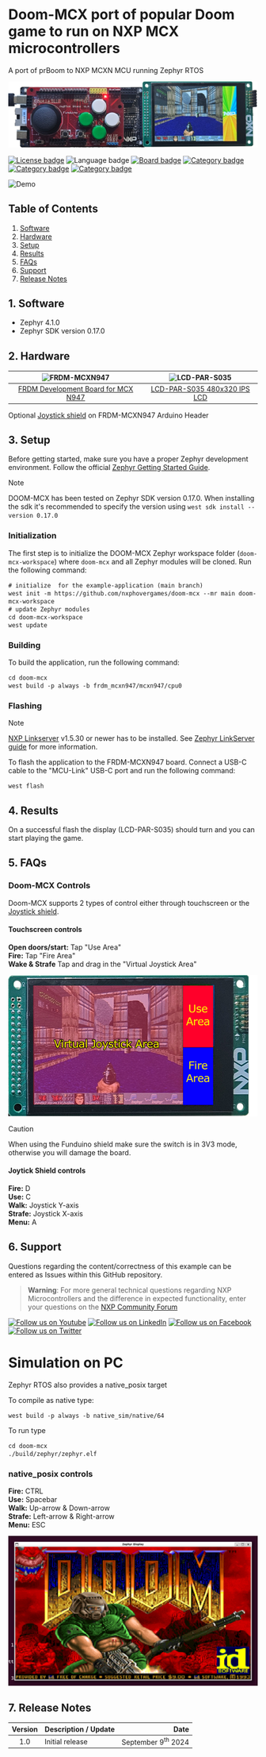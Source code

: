 # Doom-MCX port of popular Doom game to run on NXP MCX microcontrollers

A port of prBoom to NXP MCXN MCU running Zephyr RTOS

![MCX-Doom](https://raw.githubusercontent.com/NXPHoverGames/Doom-MCX/refs/heads/main/assets/doom_mcx.jpg)

<!----- Boards ----->
[![License badge](https://img.shields.io/badge/License-GPL%202.0-red)](https://github.com/search?q=org%3Anxp-appcodehub+vision+in%3Areadme&type=Repositories)
![Language badge](https://img.shields.io/badge/Language-C-yellow)
[![Board badge](https://img.shields.io/badge/Board-FRDM&ndash;MCXN947-blue)]()
[![Category badge](https://img.shields.io/badge/Category-RTOS-yellowgreen)](https://github.com/search?q=org%3Anxp-appcodehub+rtos+in%3Areadme&type=Repositories)
[![Category badge](https://img.shields.io/badge/Category-HMI-yellowgreen)](https://github.com/search?q=org%3Anxp-appcodehub+hmi+in%3Areadme&type=Repositories)
[![Category badge](https://img.shields.io/badge/Category-GRAPHICS-yellowgreen)](https://github.com/search?q=org%3Anxp-appcodehub+graphics+in%3Areadme&type=Repositories)

![Demo](https://raw.githubusercontent.com/NXPHoverGames/Doom-MCX/refs/heads/main/assets/demo.gif)

## Table of Contents
1. [Software](#step1)
2. [Hardware](#step2)
3. [Setup](#step3)
4. [Results](#step4)
5. [FAQs](#step5) 
6. [Support](#step6)
7. [Release Notes](#step7)

## 1. Software<a name="step1"></a>
- Zephyr 4.1.0
- Zephyr SDK version 0.17.0

## 2. Hardware<a name="step2"></a>

![FRDM-MCXN947](https://raw.githubusercontent.com/NXPHoverGames/Doom-MCX/refs/heads/main/assets/FRDM-MCXN947-TOP.avif) | ![LCD-PAR-S035](https://raw.githubusercontent.com/NXPHoverGames/Doom-MCX/refs/heads/main/assets/LCD-PAR-S035-TOP.avif)
:-------------------------:|:-------------------------:
[FRDM Development Board for MCX N947](https://www.nxp.com/design/design-center/development-boards-and-designs/general-purpose-mcus/frdm-development-board-for-mcx-n94-n54-mcus:FRDM-MCXN947)  |  [LCD-PAR-S035 480x320 IPS LCD](https://www.nxp.com/design/design-center/development-boards-and-designs/general-purpose-mcus/3-5-480x320-ips-tft-lcd-module:LCD-PAR-S035)

Optional [Joystick shield](https://duckduckgo.com/?t=h_&q=funduino+board+joystick+shield&ia=web) on FRDM-MCXN947 Arduino Header



## 3. Setup<a name="step3"></a>


Before getting started, make sure you have a proper Zephyr development
environment. Follow the official
[Zephyr Getting Started Guide](https://docs.zephyrproject.org/latest/getting_started/index.html).

> [!NOTE]  
> DOOM-MCX has been tested on Zephyr SDK version 0.17.0. When installing the sdk it's recommended to specify the version using `west sdk install --version 0.17.0`

### Initialization

The first step is to initialize the DOOM-MCX Zephyr workspace folder (``doom-mcx-workspace``) where ``doom-mcx`` and all Zephyr modules will be cloned. Run the following
command:

```shell
# initialize  for the example-application (main branch)
west init -m https://github.com/nxphovergames/doom-mcx --mr main doom-mcx-workspace
# update Zephyr modules
cd doom-mcx-workspace
west update
```

### Building

To build the application, run the following command:

```shell
cd doom-mcx
west build -p always -b frdm_mcxn947/mcxn947/cpu0
```

### Flashing

> [!NOTE]  
> [NXP Linkserver](https://www.nxp.com/design/design-center/software/development-software/mcuxpresso-software-and-tools-/linkserver-for-microcontrollers:LINKERSERVER) v1.5.30 or newer has to be installed. See [Zephyr LinkServer guide](https://docs.zephyrproject.org/latest/develop/flash_debug/host-tools.html#linkserver-debug-host-tools) for more information.

To flash the application to the FRDM-MCXN947 board. Connect a USB-C cable to the "MCU-Link" USB-C port and run the following command:

```shell
west flash
```


## 4. Results<a name="step4"></a>
On a successful flash the display (LCD-PAR-S035) should turn and you can start playing the game.

## 5. FAQs<a name="step5"></a>

### Doom-MCX Controls

Doom-MCX supports 2 types of control either through touchscreen or the [Joystick shield](https://duckduckgo.com/?t=h_&q=funduino+board+joystick+shield&ia=web).

#### Touchscreen controls
**Open doors/start:** Tap "Use Area"  
**Fire:** Tap "Fire Area"  
**Wake & Strafe** Tap and drag in the "Virtual Joystick Area"

![Doom-MXC Touch screen layout](https://raw.githubusercontent.com/NXPHoverGames/Doom-MCX/refs/heads/main/assets/doom_mcx_touch_screen_layout.jpg)

> [!CAUTION]  
> When using the Funduino shield make sure the switch is in 3V3 mode, otherwise you will damage the board.

#### Joytick Shield controls
**Fire:** D  
**Use:** C  
**Walk:** Joystick Y-axis  
**Strafe:** Joystick X-axis  
**Menu:** A

## 6. Support<a name="step6"></a>

Questions regarding the content/correctness of this example can be entered as Issues within this GitHub repository.

>**Warning**: For more general technical questions regarding NXP Microcontrollers and the difference in expected functionality, enter your questions on the [NXP Community Forum](https://community.nxp.com/)

[![Follow us on Youtube](https://img.shields.io/badge/Youtube-Follow%20us%20on%20Youtube-red.svg)](https://www.youtube.com/NXP_Semiconductors)
[![Follow us on LinkedIn](https://img.shields.io/badge/LinkedIn-Follow%20us%20on%20LinkedIn-blue.svg)](https://www.linkedin.com/company/nxp-semiconductors)
[![Follow us on Facebook](https://img.shields.io/badge/Facebook-Follow%20us%20on%20Facebook-blue.svg)](https://www.facebook.com/nxpsemi/)
[![Follow us on Twitter](https://img.shields.io/badge/X-Follow%20us%20on%20X-black.svg)](https://x.com/NXP)


# Simulation on PC

Zephyr RTOS also provides a native_posix target

To compile as native type:
```shell
west build -p always -b native_sim/native/64
```

To run type
```shell
cd doom-mcx
./build/zephyr/zephyr.elf
```

### native_posix controls
**Fire:** CTRL  
**Use:** Spacebar  
**Walk:** Up-arrow & Down-arrow  
**Strafe:** Left-arrow & Right-arrow  
**Menu:** ESC

![MCX-Doom Native](https://raw.githubusercontent.com/NXPHoverGames/Doom-MCX/refs/heads/main/assets/mcx_doom_zephyr_native_posix.png)

## 7. Release Notes<a name="step7"></a>
| Version | Description / Update                           | Date                        |
|:-------:|------------------------------------------------|----------------------------:|
| 1.0     | Initial release                                | September 9<sup>th</sup> 2024 |